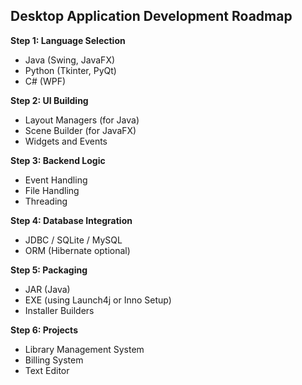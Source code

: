 ## Desktop Application Development Roadmap

**Step 1: Language Selection**
- Java (Swing, JavaFX)
- Python (Tkinter, PyQt)
- C# (WPF)

**Step 2: UI Building**
- Layout Managers (for Java)
- Scene Builder (for JavaFX)
- Widgets and Events

**Step 3: Backend Logic**
- Event Handling
- File Handling
- Threading

**Step 4: Database Integration**
- JDBC / SQLite / MySQL
- ORM (Hibernate optional)

**Step 5: Packaging**
- JAR (Java)
- EXE (using Launch4j or Inno Setup)
- Installer Builders

**Step 6: Projects**
- Library Management System
- Billing System
- Text Editor
